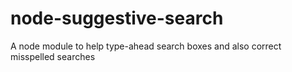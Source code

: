 # node-suggestive-search
A node module to help type-ahead search boxes and also correct misspelled searches 
